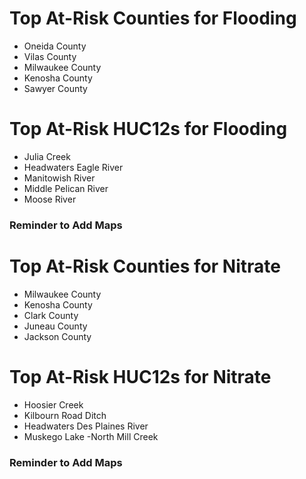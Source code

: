 # Top At-Risk Counties for Flooding
  - Oneida County
  - Vilas County
  - Milwaukee County
  - Kenosha County
  - Sawyer County

# Top At-Risk HUC12s for Flooding
  - Julia Creek
  - Headwaters Eagle River
  - Manitowish River
  - Middle Pelican River
  - Moose River

### Reminder to Add Maps

# Top At-Risk Counties for Nitrate
  - Milwaukee County
  - Kenosha County
  - Clark County
  - Juneau County
  - Jackson County

# Top At-Risk HUC12s for Nitrate
  - Hoosier Creek
  - Kilbourn Road Ditch
  - Headwaters Des Plaines River
  - Muskego Lake
  -North Mill Creek

### Reminder to Add Maps
